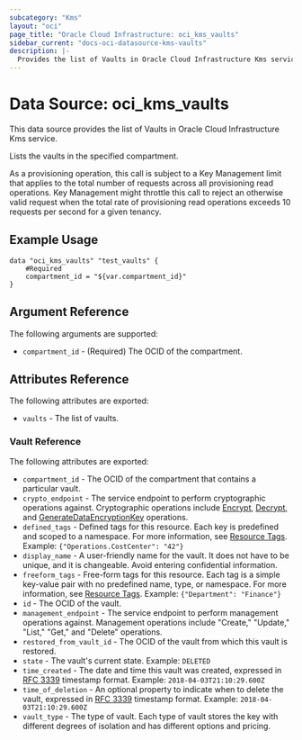 ```yaml
---
subcategory: "Kms"
layout: "oci"
page_title: "Oracle Cloud Infrastructure: oci_kms_vaults"
sidebar_current: "docs-oci-datasource-kms-vaults"
description: |-
  Provides the list of Vaults in Oracle Cloud Infrastructure Kms service
---
```


# Data Source: oci_kms_vaults
This data source provides the list of Vaults in Oracle Cloud Infrastructure Kms service.

Lists the vaults in the specified compartment.

As a provisioning operation, this call is subject to a Key Management limit that applies to 
the total number of requests across all provisioning read operations. Key Management might 
throttle this call to reject an otherwise valid request when the total rate of provisioning 
read operations exceeds 10 requests per second for a given tenancy.


## Example Usage

```hcl
data "oci_kms_vaults" "test_vaults" {
	#Required
	compartment_id = "${var.compartment_id}"
}
```

## Argument Reference

The following arguments are supported:

* `compartment_id` - (Required) The OCID of the compartment.


## Attributes Reference

The following attributes are exported:

* `vaults` - The list of vaults.

### Vault Reference

The following attributes are exported:

* `compartment_id` - The OCID of the compartment that contains a particular vault.
* `crypto_endpoint` - The service endpoint to perform cryptographic operations against. Cryptographic operations include  [Encrypt](https://docs.cloud.oracle.com/iaas/api/#/en/key/release/EncryptedData/Encrypt), [Decrypt](https://docs.cloud.oracle.com/iaas/api/#/en/key/release/DecryptedData/Decrypt),  and [GenerateDataEncryptionKey](https://docs.cloud.oracle.com/iaas/api/#/en/key/release/GeneratedKey/GenerateDataEncryptionKey) operations. 
* `defined_tags` - Defined tags for this resource. Each key is predefined and scoped to a namespace.  For more information, see [Resource Tags](https://docs.cloud.oracle.com/iaas/Content/General/Concepts/resourcetags.htm).  Example: `{"Operations.CostCenter": "42"}` 
* `display_name` - A user-friendly name for the vault. It does not have to be unique, and it is changeable. Avoid entering confidential information. 
* `freeform_tags` - Free-form tags for this resource. Each tag is a simple key-value pair with no predefined name, type, or namespace.  For more information, see [Resource Tags](https://docs.cloud.oracle.com/iaas/Content/General/Concepts/resourcetags.htm).  Example: `{"Department": "Finance"}` 
* `id` - The OCID of the vault.
* `management_endpoint` - The service endpoint to perform management operations against. Management operations include "Create," "Update," "List," "Get," and "Delete" operations. 
* `restored_from_vault_id` - The OCID of the vault from which this vault is restored.
* `state` - The vault's current state.  Example: `DELETED` 
* `time_created` - The date and time this vault was created, expressed in [RFC 3339](https://tools.ietf.org/html/rfc3339) timestamp format.  Example: `2018-04-03T21:10:29.600Z` 
* `time_of_deletion` - An optional property to indicate when to delete the vault, expressed in [RFC 3339](https://tools.ietf.org/html/rfc3339) timestamp format. Example: `2018-04-03T21:10:29.600Z` 
* `vault_type` - The type of vault. Each type of vault stores the key with different degrees of isolation and has different options and pricing. 

